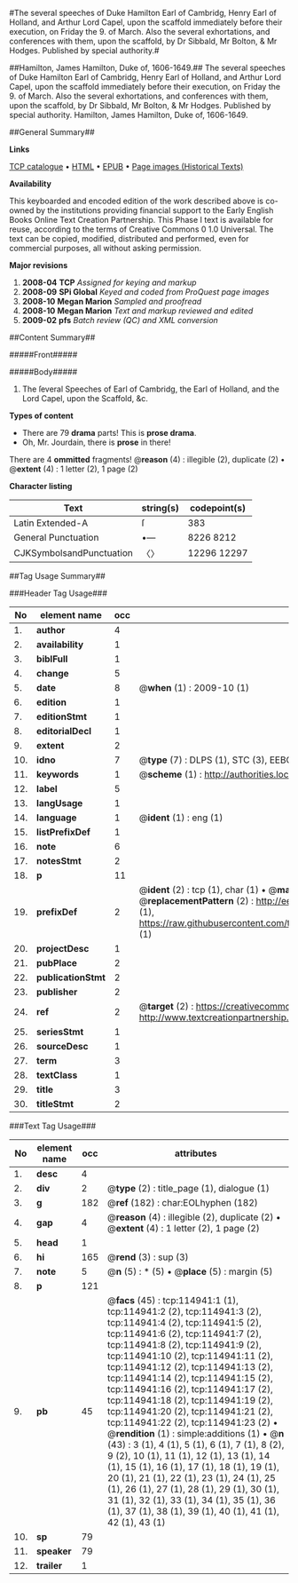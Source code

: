 #The several speeches of Duke Hamilton Earl of Cambridg, Henry Earl of Holland, and Arthur Lord Capel, upon the scaffold immediately before their execution, on Friday the 9. of March. Also the several exhortations, and conferences with them, upon the scaffold, by Dr Sibbald, Mr Bolton, & Mr Hodges. Published by special authority.#

##Hamilton, James Hamilton, Duke of, 1606-1649.##
The several speeches of Duke Hamilton Earl of Cambridg, Henry Earl of Holland, and Arthur Lord Capel, upon the scaffold immediately before their execution, on Friday the 9. of March. Also the several exhortations, and conferences with them, upon the scaffold, by Dr Sibbald, Mr Bolton, & Mr Hodges. Published by special authority.
Hamilton, James Hamilton, Duke of, 1606-1649.

##General Summary##

**Links**

[TCP catalogue](http://www.ota.ox.ac.uk/tcp/)  • 
[HTML](http://tei.it.ox.ac.uk/tcp/Texts-HTML/free/A86/A86997.html)  • 
[EPUB](http://tei.it.ox.ac.uk/tcp/Texts-EPUB/free/A86/A86997.epub) • 
[Page images (Historical Texts)](https://data.historicaltexts.jisc.ac.uk/view?pubId=eebo-99862765e&pageId=eebo-99862765e-114941-1)

**Availability**

This keyboarded and encoded edition of the
	       work described above is co-owned by the institutions
	       providing financial support to the Early English Books
	       Online Text Creation Partnership. This Phase I text is
	       available for reuse, according to the terms of Creative
	       Commons 0 1.0 Universal. The text can be copied,
	       modified, distributed and performed, even for
	       commercial purposes, all without asking permission.

**Major revisions**

1. __2008-04__ __TCP__ *Assigned for keying and markup*
1. __2008-09__ __SPi Global__ *Keyed and coded from ProQuest page images*
1. __2008-10__ __Megan Marion__ *Sampled and proofread*
1. __2008-10__ __Megan Marion__ *Text and markup reviewed and edited*
1. __2009-02__ __pfs__ *Batch review (QC) and XML conversion*

##Content Summary##

#####Front#####

#####Body#####

1. The ſeveral Speeches of Earl of Cambridg, the Earl of Holland, and the Lord Capel, upon the Scaffold, &c.

**Types of content**

  * There are 79 **drama** parts! This is **prose drama**.
  * Oh, Mr. Jourdain, there is **prose** in there!

There are 4 **ommitted** fragments! 
 @__reason__ (4) : illegible (2), duplicate (2)  •  @__extent__ (4) : 1 letter (2), 1 page (2)

**Character listing**


|Text|string(s)|codepoint(s)|
|---|---|---|
|Latin Extended-A|ſ|383|
|General Punctuation|•—|8226 8212|
|CJKSymbolsandPunctuation|〈〉|12296 12297|

##Tag Usage Summary##

###Header Tag Usage###

|No|element name|occ|attributes|
|---|---|---|---|
|1.|__author__|4||
|2.|__availability__|1||
|3.|__biblFull__|1||
|4.|__change__|5||
|5.|__date__|8| @__when__ (1) : 2009-10 (1)|
|6.|__edition__|1||
|7.|__editionStmt__|1||
|8.|__editorialDecl__|1||
|9.|__extent__|2||
|10.|__idno__|7| @__type__ (7) : DLPS (1), STC (3), EEBO-CITATION (1), PROQUEST (1), VID (1)|
|11.|__keywords__|1| @__scheme__ (1) : http://authorities.loc.gov/ (1)|
|12.|__label__|5||
|13.|__langUsage__|1||
|14.|__language__|1| @__ident__ (1) : eng (1)|
|15.|__listPrefixDef__|1||
|16.|__note__|6||
|17.|__notesStmt__|2||
|18.|__p__|11||
|19.|__prefixDef__|2| @__ident__ (2) : tcp (1), char (1)  •  @__matchPattern__ (2) : ([0-9\-]+):([0-9IVX]+) (1), (.+) (1)  •  @__replacementPattern__ (2) : http://eebo.chadwyck.com/downloadtiff?vid=$1&page=$2 (1), https://raw.githubusercontent.com/textcreationpartnership/Texts/master/tcpchars.xml#$1 (1)|
|20.|__projectDesc__|1||
|21.|__pubPlace__|2||
|22.|__publicationStmt__|2||
|23.|__publisher__|2||
|24.|__ref__|2| @__target__ (2) : https://creativecommons.org/publicdomain/zero/1.0/ (1), http://www.textcreationpartnership.org/docs/. (1)|
|25.|__seriesStmt__|1||
|26.|__sourceDesc__|1||
|27.|__term__|3||
|28.|__textClass__|1||
|29.|__title__|3||
|30.|__titleStmt__|2||


###Text Tag Usage###

|No|element name|occ|attributes|
|---|---|---|---|
|1.|__desc__|4||
|2.|__div__|2| @__type__ (2) : title_page (1), dialogue (1)|
|3.|__g__|182| @__ref__ (182) : char:EOLhyphen (182)|
|4.|__gap__|4| @__reason__ (4) : illegible (2), duplicate (2)  •  @__extent__ (4) : 1 letter (2), 1 page (2)|
|5.|__head__|1||
|6.|__hi__|165| @__rend__ (3) : sup (3)|
|7.|__note__|5| @__n__ (5) : * (5)  •  @__place__ (5) : margin (5)|
|8.|__p__|121||
|9.|__pb__|45| @__facs__ (45) : tcp:114941:1 (1), tcp:114941:2 (2), tcp:114941:3 (2), tcp:114941:4 (2), tcp:114941:5 (2), tcp:114941:6 (2), tcp:114941:7 (2), tcp:114941:8 (2), tcp:114941:9 (2), tcp:114941:10 (2), tcp:114941:11 (2), tcp:114941:12 (2), tcp:114941:13 (2), tcp:114941:14 (2), tcp:114941:15 (2), tcp:114941:16 (2), tcp:114941:17 (2), tcp:114941:18 (2), tcp:114941:19 (2), tcp:114941:20 (2), tcp:114941:21 (2), tcp:114941:22 (2), tcp:114941:23 (2)  •  @__rendition__ (1) : simple:additions (1)  •  @__n__ (43) : 3 (1), 4 (1), 5 (1), 6 (1), 7 (1), 8 (2), 9 (2), 10 (1), 11 (1), 12 (1), 13 (1), 14 (1), 15 (1), 16 (1), 17 (1), 18 (1), 19 (1), 20 (1), 21 (1), 22 (1), 23 (1), 24 (1), 25 (1), 26 (1), 27 (1), 28 (1), 29 (1), 30 (1), 31 (1), 32 (1), 33 (1), 34 (1), 35 (1), 36 (1), 37 (1), 38 (1), 39 (1), 40 (1), 41 (1), 42 (1), 43 (1)|
|10.|__sp__|79||
|11.|__speaker__|79||
|12.|__trailer__|1||
